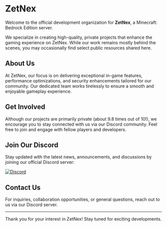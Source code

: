 # ZetNex

Welcome to the official development organization for **ZetNex**, a Minecraft: Bedrock Edition server. 

We specialize in creating high-quality, private projects that enhance the gaming experience on ZetNex. While our work remains mostly behind the scenes, you may occasionally find select public resources shared here.

## About Us
At ZetNex, our focus is on delivering exceptional in-game features, performance optimizations, and security enhancements tailored for our community. Our dedicated team works tirelessly to ensure a smooth and enjoyable gameplay experience.

## Get Involved
Although our projects are primarily private (about 9.8 times out of 10!), we encourage you to stay connected with us via our Discord community. Feel free to join and engage with fellow players and developers.

## Join Our Discord
Stay updated with the latest news, announcements, and discussions by joining our official Discord server:

<a href="https://discord.gg/SU3PkqdTFN"><img src="https://img.shields.io/discord/1278271829311754250?label=discord&color=7289DA&logo=discord" alt="Discord" /></a>

## Contact Us
For inquiries, collaboration opportunities, or general questions, reach out to us via our Discord server.

---

Thank you for your interest in ZetNex! Stay tuned for exciting developments.

